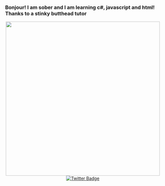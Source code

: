 ### Bonjour! I am sober and I am learning c#, javascript and html! Thanks to a stinky butthead tutor


<div id="header" align="center">
  <img src="https://media3.giphy.com/media/3oKIPnAiaMCws8nOsE/200w.gif?cid=6c09b9522vdsqsmufb32ypm6wbyxx2mhwsvw1x2sgn568x5i&rid=200w.gif&ct=g" width="500"/>
</div>

<div id="header" align="center">
<a href="https://twitter.com/IAMS0BER">  
  <img src="https://img.shields.io/badge/Twitter-blue?style=for-the-badge&logo=twitter&logoColor=white" alt="Twitter Badge"/>
</div>



